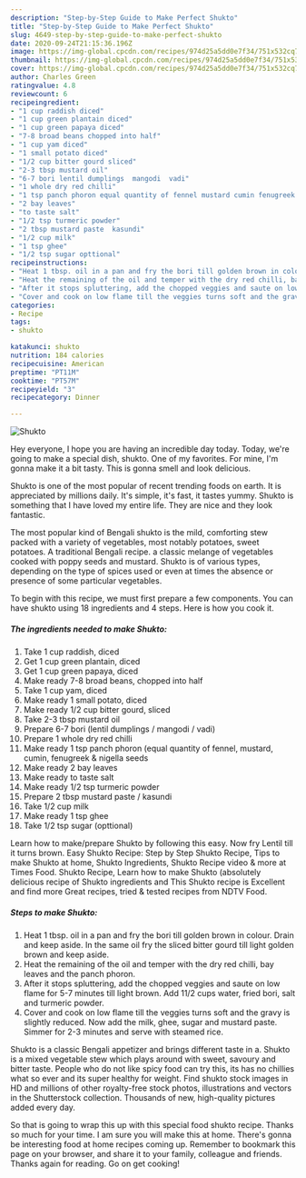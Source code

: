 ```yaml
---
description: "Step-by-Step Guide to Make Perfect Shukto"
title: "Step-by-Step Guide to Make Perfect Shukto"
slug: 4649-step-by-step-guide-to-make-perfect-shukto
date: 2020-09-24T21:15:36.196Z
image: https://img-global.cpcdn.com/recipes/974d25a5dd0e7f34/751x532cq70/shukto-recipe-main-photo.jpg
thumbnail: https://img-global.cpcdn.com/recipes/974d25a5dd0e7f34/751x532cq70/shukto-recipe-main-photo.jpg
cover: https://img-global.cpcdn.com/recipes/974d25a5dd0e7f34/751x532cq70/shukto-recipe-main-photo.jpg
author: Charles Green
ratingvalue: 4.8
reviewcount: 6
recipeingredient:
- "1 cup raddish diced"
- "1 cup green plantain diced"
- "1 cup green papaya diced"
- "7-8 broad beans chopped into half"
- "1 cup yam diced"
- "1 small potato diced"
- "1/2 cup bitter gourd sliced"
- "2-3 tbsp mustard oil"
- "6-7 bori lentil dumplings  mangodi  vadi"
- "1 whole dry red chilli"
- "1 tsp panch phoron equal quantity of fennel mustard cumin fenugreek  nigella seeds"
- "2 bay leaves"
- "to taste salt"
- "1/2 tsp turmeric powder"
- "2 tbsp mustard paste  kasundi"
- "1/2 cup milk"
- "1 tsp ghee"
- "1/2 tsp sugar opttional"
recipeinstructions:
- "Heat 1 tbsp. oil in a pan and fry the bori till golden brown in colour. Drain and keep aside. In the same oil fry the sliced bitter gourd till light golden brown and keep aside."
- "Heat the remaining of the oil and temper with the dry red chilli, bay leaves and the panch phoron."
- "After it stops spluttering, add the chopped veggies and saute on low flame for 5-7 minutes till light brown. Add 11/2 cups water, fried bori, salt and turmeric powder."
- "Cover and cook on low flame till the veggies turns soft and the gravy is slightly reduced. Now add the milk, ghee, sugar and mustard paste. Simmer for 2-3 minutes and serve with steamed rice."
categories:
- Recipe
tags:
- shukto

katakunci: shukto 
nutrition: 184 calories
recipecuisine: American
preptime: "PT11M"
cooktime: "PT57M"
recipeyield: "3"
recipecategory: Dinner

---
```



![Shukto](https://img-global.cpcdn.com/recipes/974d25a5dd0e7f34/751x532cq70/shukto-recipe-main-photo.jpg)

Hey everyone, I hope you are having an incredible day today. Today, we're going to make a special dish, shukto. One of my favorites. For mine, I'm gonna make it a bit tasty. This is gonna smell and look delicious.

Shukto is one of the most popular of recent trending foods on earth. It is appreciated by millions daily. It's simple, it's fast, it tastes yummy. Shukto is something that I have loved my entire life. They are nice and they look fantastic.

The most popular kind of Bengali shukto is the mild, comforting stew packed with a variety of vegetables, most notably potatoes, sweet potatoes. A traditional Bengali recipe. a classic melange of vegetables cooked with poppy seeds and mustard. Shukto is of various types, depending on the type of spices used or even at times the absence or presence of some particular vegetables.


To begin with this recipe, we must first prepare a few components. You can have shukto using 18 ingredients and 4 steps. Here is how you cook it.

<!--inarticleads1-->

##### The ingredients needed to make Shukto:

1. Take 1 cup raddish, diced
1. Get 1 cup green plantain, diced
1. Get 1 cup green papaya, diced
1. Make ready 7-8 broad beans, chopped into half
1. Take 1 cup yam, diced
1. Make ready 1 small potato, diced
1. Make ready 1/2 cup bitter gourd, sliced
1. Take 2-3 tbsp mustard oil
1. Prepare 6-7 bori (lentil dumplings / mangodi / vadi)
1. Prepare 1 whole dry red chilli
1. Make ready 1 tsp panch phoron (equal quantity of fennel, mustard, cumin, fenugreek &amp; nigella seeds
1. Make ready 2 bay leaves
1. Make ready to taste salt
1. Make ready 1/2 tsp turmeric powder
1. Prepare 2 tbsp mustard paste / kasundi
1. Take 1/2 cup milk
1. Make ready 1 tsp ghee
1. Take 1/2 tsp sugar (opttional)


Learn how to make/prepare Shukto by following this easy. Now fry Lentil till it turns brown. Easy Shukto Recipe: Step by Step Shukto Recipe, Tips to make Shukto at home, Shukto Ingredients, Shukto Recipe video &amp; more at Times Food. Shukto Recipe, Learn how to make Shukto (absolutely delicious recipe of Shukto ingredients and This Shukto recipe is Excellent and find more Great recipes, tried &amp; tested recipes from NDTV Food. 

<!--inarticleads2-->

##### Steps to make Shukto:

1. Heat 1 tbsp. oil in a pan and fry the bori till golden brown in colour. Drain and keep aside. In the same oil fry the sliced bitter gourd till light golden brown and keep aside.
1. Heat the remaining of the oil and temper with the dry red chilli, bay leaves and the panch phoron.
1. After it stops spluttering, add the chopped veggies and saute on low flame for 5-7 minutes till light brown. Add 11/2 cups water, fried bori, salt and turmeric powder.
1. Cover and cook on low flame till the veggies turns soft and the gravy is slightly reduced. Now add the milk, ghee, sugar and mustard paste. Simmer for 2-3 minutes and serve with steamed rice.


Shukto is a classic Bengali appetizer and brings different taste in a. Shukto is a mixed vegetable stew which plays around with sweet, savoury and bitter taste. People who do not like spicy food can try this, its has no chillies what so ever and its super healthy for weight. Find shukto stock images in HD and millions of other royalty-free stock photos, illustrations and vectors in the Shutterstock collection. Thousands of new, high-quality pictures added every day. 

So that is going to wrap this up with this special food shukto recipe. Thanks so much for your time. I am sure you will make this at home. There's gonna be interesting food at home recipes coming up. Remember to bookmark this page on your browser, and share it to your family, colleague and friends. Thanks again for reading. Go on get cooking!

